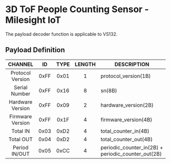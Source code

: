 # 3D ToF People Counting Sensor - Milesight IoT

The payload decoder function is applicable to VS132.

## Payload Definition

|     CHANNEL      |  ID  | TYPE | LENGTH | DESCRIPTION                                        |
| :--------------: | :--: | :--: | :----: | -------------------------------------------------- |
| Protocol Version | 0xFF | 0x01 |   1    | protocol_version(1B)                               |
|  Serial Number   | 0xFF | 0x16 |   8    | sn(8B)                                             |
| Hardware Version | 0xFF | 0x09 |   2    | hardware_version(2B)                               |
| Firmware Version | 0xFF | 0x1F |   4    | firmware_version(4B)                               |
|     Total IN     | 0x03 | 0xD2 |   4    | total_counter_in(4B)                               |
|    Total OUT     | 0x04 | 0xD2 |   4    | total_counter_out(4B)                              |
|  Period IN/OUT   | 0x05 | 0xCC |   4    | periodic_counter_in(2B) + periodic_counter_out(2B) |
